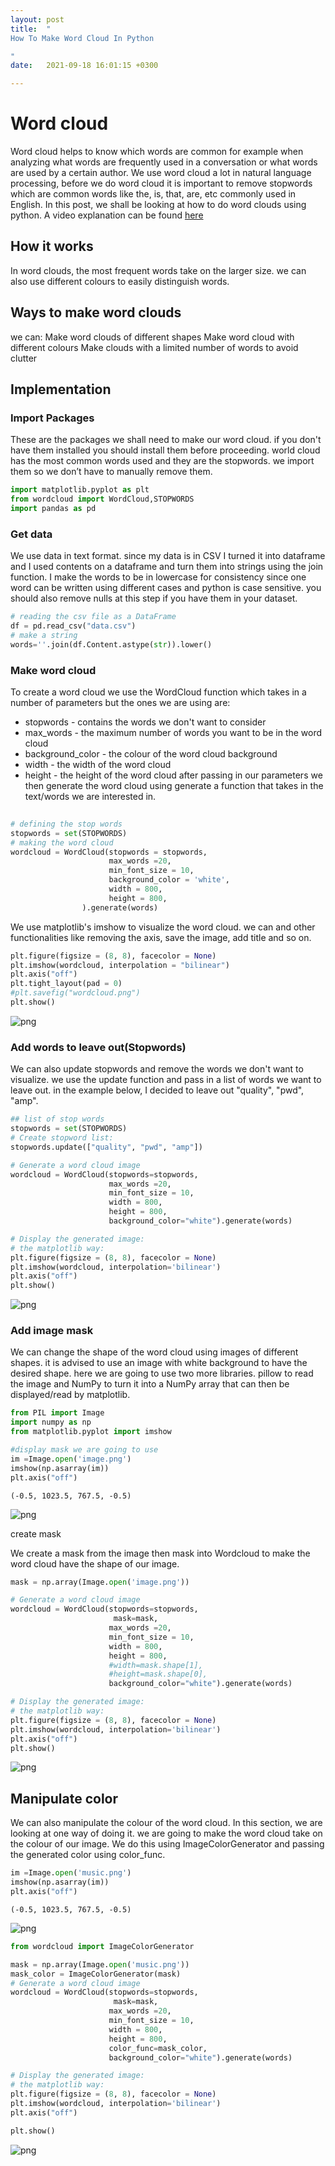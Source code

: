 ```yaml
---
layout: post
title:  "
How To Make Word Cloud In Python

"
date:   2021-09-18 16:01:15 +0300

---
```

# Word cloud
Word cloud helps to know which words are common for example when analyzing what words are frequently used in a conversation or what words are used by a certain author. 
We use word cloud a lot in natural language processing, before we do word cloud it is important to remove stopwords which are common words like the, is, that, are, etc commonly used in English.
In this post, we shall be looking at how to do word clouds using python. A video explanation can be found [here](https://youtu.be/4j-axkt16_s)

## How it works 
In word clouds, the most frequent words take on the larger size. we can also use different colours to easily distinguish words.

## Ways to make word clouds 
we can:
Make word clouds of different shapes 
Make word cloud with different colours 
Make clouds with a limited number of words to avoid clutter


## Implementation

### Import Packages
These are the packages we shall need to make our word cloud. if you don't have them installed you should install them before proceeding. world cloud has the most common words used and they are the stopwords. we import them so we don’t have to manually remove them.


```python
import matplotlib.pyplot as plt 
from wordcloud import WordCloud,STOPWORDS 
import pandas as pd  

```

### Get data 
We use data in text format. since my data is in CSV I turned it into dataframe and I used contents on a dataframe and turn them into strings using the join function. I make the words to be in lowercase for consistency since one word can be written using different cases and python is case sensitive. you should also remove nulls at this step if you have them in your dataset.



```python
# reading the csv file as a DataFrame 
df = pd.read_csv("data.csv") 
# make a string
words=''.join(df.Content.astype(str)).lower() 
```

### Make word cloud 
To create a word cloud we use the WordCloud function which takes in a number of parameters but the ones we are using are:
* stopwords - contains the words we don't want to consider
* max_words - the maximum number of words you want to be in the word cloud 
* background_color - the colour of the word cloud background 
* width - the width of the word cloud 
* height - the height of the word cloud 
after passing in our parameters we then generate the word cloud using generate a function that takes in the text/words we are interested in.




```python
  
# defining the stop words 
stopwords = set(STOPWORDS)   
# making the word cloud 
wordcloud = WordCloud(stopwords = stopwords, 
                      max_words =20,
                      min_font_size = 10, 
                      background_color = 'white',  
                      width = 800, 
                      height = 800, 
                ).generate(words)
```

We use matplotlib's imshow to visualize the word cloud. we can and other functionalities like removing the axis, save the image, add title and so on.


```python
plt.figure(figsize = (8, 8), facecolor = None) 
plt.imshow(wordcloud, interpolation = "bilinear") 
plt.axis("off") 
plt.tight_layout(pad = 0) 
#plt.savefig("wordcloud.png")
plt.show()
```


    
![png](/img/posts/wordcloud/output_9_0.png)
    


### Add words to leave out(Stopwords)
We can also update stopwords and remove the words we don't want to visualize. we use the update function and pass in a list of words we want to leave out. in the example below, I decided to leave out "quality", "pwd", "amp". 



```python
## list of stop words 
stopwords = set(STOPWORDS)
# Create stopword list:
stopwords.update(["quality", "pwd", "amp"])

# Generate a word cloud image
wordcloud = WordCloud(stopwords=stopwords,
                      max_words =20,
                      min_font_size = 10,  
                      width = 800, 
                      height = 800, 
                      background_color="white").generate(words)

# Display the generated image:
# the matplotlib way:
plt.figure(figsize = (8, 8), facecolor = None) 
plt.imshow(wordcloud, interpolation='bilinear')
plt.axis("off")
plt.show()
```


    
![png](/img/posts/wordcloud/output_11_0.png)
    


### Add image mask
We can change the shape of the word cloud using images of different shapes. it is advised to use an image with white background to have the desired shape. here we are going to use two more libraries. pillow to read the image and NumPy to turn it into a NumPy array that can then be displayed/read by matplotlib.


```python
from PIL import Image
import numpy as np
from matplotlib.pyplot import imshow
```


```python
#display mask we are going to use 
im =Image.open('image.png')
imshow(np.asarray(im))
plt.axis("off")
```




    (-0.5, 1023.5, 767.5, -0.5)




    
![png](/img/posts/wordcloud/output_14_1.png)
    


create mask 

We create a mask from the image then mask into Wordcloud to make the word cloud have the shape of our image.


```python
mask = np.array(Image.open('image.png'))

# Generate a word cloud image
wordcloud = WordCloud(stopwords=stopwords,
                       mask=mask,
                      max_words =20,
                      min_font_size = 10,  
                      width = 800, 
                      height = 800, 
                      #width=mask.shape[1],
                      #height=mask.shape[0],
                      background_color="white").generate(words)

# Display the generated image:
# the matplotlib way:
plt.figure(figsize = (8, 8), facecolor = None) 
plt.imshow(wordcloud, interpolation='bilinear')
plt.axis("off")
plt.show()
```


    
![png](/img/posts/wordcloud/output_16_0.png)
    


## Manipulate color

We can also manipulate the colour of the word cloud. In this section, we are looking at one way of doing it. we are going to make the word cloud take on the colour of our image. We do this using ImageColorGenerator and passing the generated color using color_func.


```python
im =Image.open('music.png')
imshow(np.asarray(im))
plt.axis("off")
```




    (-0.5, 1023.5, 767.5, -0.5)




    
![png](/img/posts/wordcloud/output_19_1.png)
    



```python
from wordcloud import ImageColorGenerator

mask = np.array(Image.open('music.png'))
mask_color = ImageColorGenerator(mask)
# Generate a word cloud image
wordcloud = WordCloud(stopwords=stopwords,
                       mask=mask,
                      max_words =20,
                      min_font_size = 10,  
                      width = 800, 
                      height = 800, 
                      color_func=mask_color,
                      background_color="white").generate(words)

# Display the generated image:
# the matplotlib way:
plt.figure(figsize = (8, 8), facecolor = None) 
plt.imshow(wordcloud, interpolation='bilinear')
plt.axis("off")

plt.show()
```


    
![png](/img/posts/wordcloud/output_20_0.png)
    

